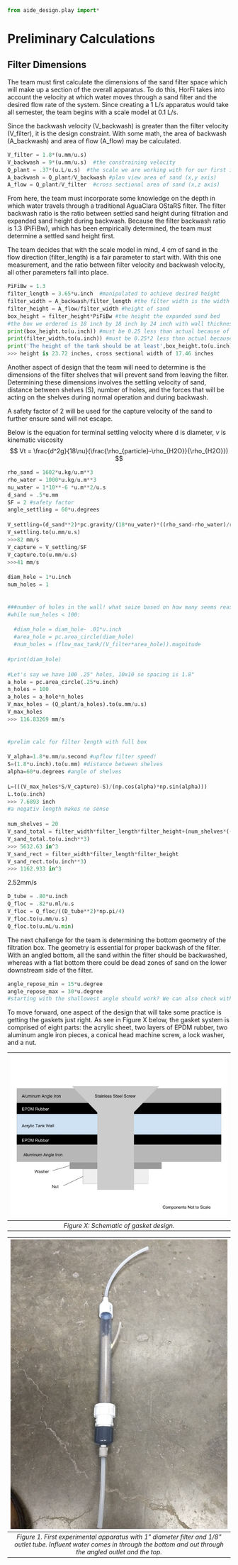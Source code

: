 ```python
from aide_design.play import*
```
# Preliminary Calculations

## Filter Dimensions
The team must first calculate the dimensions of the sand filter space which will make up a section of the overall apparatus. To do this, HorFi takes into account the velocity at which water moves through a sand filter and the desired flow rate of the system. Since creating a 1 L/s apparatus would take all semester, the team begins with a scale model at 0.1 L/s.

Since the backwash velocity (V_backwash) is greater than the filter velocity (V_filter), it is the design constraint. With some math, the area of backwash (A_backwash) and area of flow (A_flow) may be calculated.


```python
V_filter = 1.8*(u.mm/u.s)
V_backwash = 9*(u.mm/u.s)  #the constraining velocity
Q_plant = .37*(u.L/u.s)  #the scale we are working with for our first iteration of the filter, manipulated to achieve desired width
A_backwash = Q_plant/V_backwash #plan view area of sand (x,y axis)
A_flow = Q_plant/V_filter  #cross sectional area of sand (x,z axis)
```
From here, the team must incorporate some knowledge on the depth in which water travels through a traditional AguaClara OStaRS filter. The filter backwash ratio is the ratio between settled sand height during filtration and expanded sand height during backwash. Because the filter backwash ratio is 1.3 (PiFiBw), which has been empirically determined, the team must determine a settled sand height first.

The team decides that with the scale model in mind, 4 cm of sand in the flow direction (filter_length) is a fair parameter to start with. With this one measurement, and the ratio between filter velocity and backwash velocity, all other parameters fall into place.

```python
PiFiBw = 1.3
filter_length = 3.65*u.inch  #manipulated to achieve desired height
filter_width = A_backwash/filter_length #the filter width is the width for BOTH areas
filter_height = A_flow/filter_width #height of sand
box_height = filter_height*PiFiBw #the height the expanded sand bed
#the box we ordered is 18 inch by 18 inch by 24 inch with wall thickness of 0.25 inches
print(box_height.to(u.inch)) #must be 0.25 less than actual because of thickness of the box floor ordered
print(filter_width.to(u.inch)) #must be 0.25*2 less than actual because of thickness of walls on either side
print('The height of the tank should be at least',box_height.to(u.inch),'with a cross-sectional width of',filter_width.to(u.inch),'(thicknesses omitted).')
>>> height is 23.72 inches, cross sectional width of 17.46 inches
```

Another aspect of design that the team will need to  determine is the dimensions of the filter shelves that will prevent sand from leaving the filter. Determining these dimensions involves the settling velocity of sand, distance between shelves (S), number of holes, and the forces that will be acting on the shelves during normal operation and during backwash.

A safety factor of 2 will be used for the capture velocity of the sand to further ensure sand will not escape.

Below is the equation for terminal settling velocity where d is diameter, $\nu$ is kinematic viscosity
$$ Vt = \frac{d^2g}{18\nu}(\frac{\rho_{particle}-\rho_{H2O}}{\rho_{H2O}}) $$

```python
rho_sand = 1602*u.kg/u.m**3
rho_water = 1000*u.kg/u.m**3
nu_water = 1*10**-6 *u.m**2/u.s
d_sand = .5*u.mm
SF = 2 #safety factor
angle_settling = 60*u.degrees

V_settling=(d_sand**2)*pc.gravity/(18*nu_water)*((rho_sand-rho_water)/rho_water)
V_settling.to(u.mm/u.s)
>>>82 mm/s
V_capture = V_settling/SF
V_capture.to(u.mm/u.s)
>>>41 mm/s

diam_hole = 1*u.inch
num_holes = 1


###number of holes in the wall! what saize based on how many seems reasonable
#while num_holes < 100:

  #diam_hole = diam_hole- .01*u.inch
  #area_hole = pc.area_circle(diam_hole)
  #num_holes = (flow_max_tank/(V_filter*area_hole)).magnitude

#print(diam_hole)

#Let's say we have 100 .25" holes, 10x10 so spacing is 1.8"
a_hole = pc.area_circle(.25*u.inch)
n_holes = 100
a_holes = a_hole*n_holes
V_max_holes = (Q_plant/a_holes).to(u.mm/u.s)
V_max_holes
>>> 116.83269 mm/s


#prelim calc for filter length with full box

V_alpha=1.8*u.mm/u.second #upflow filter speed!
S=(1.8*u.inch).to(u.mm) #distance between shelves
alpha=60*u.degrees #angle of shelves

L=(((V_max_holes*S/V_capture)-S)/(np.cos(alpha)*np.sin(alpha)))
L.to(u.inch)
>>> 7.6893 inch
#a negativ length makes no sense

num_shelves = 20
V_sand_total = filter_width*filter_length*filter_height+(num_shelves*((L**2)/2)*np.sin(alpha)*np.cos(alpha)*filter_width)
V_sand_total.to(u.inch**3)
>>> 5632.63 in^3
V_sand_rect = filter_width*filter_length*filter_height
V_sand_rect.to(u.inch**3)
>>> 1162.933 in^3

```
2.52mm/s

```python
D_tube = .80*u.inch
Q_floc = .82*u.ml/u.s
V_floc = Q_floc/((D_tube**2)*np.pi/4)
V_floc.to(u.mm/u.s)
Q_floc.to(u.mL/u.min)


```

The next challenge for the team is determining the bottom geometry of the filtration box. The geometry is essential for proper backwash of the filter. With an angled bottom, all the sand within the filter should be backwashed, whereas with a flat bottom there could be dead zones of sand on the lower downstream side of the filter.

```python
angle_repose_min = 15*u.degree
angle_repose_max = 30*u.degree
#starting with the shallowest angle should work? We can also check with our sand


```

To move forward, one aspect of the design that will  take some practice is getting the gaskets just right. As see in Figure X below, the gasket system is comprised of eight parts: the acrylic sheet, two layers of EPDM rubber, two aluminum angle iron pieces, a conical head machine screw, a lock washer, and a nut.


| ![apparatus for the gasket to keep everytihng water tight](images/gasket.jpg) |
|:--:|
| *Figure X: Schematic of gasket design.*|

| ![apparatus for testing length of filter shelves](images/small_diameter_outler.jpg) |
|:--:|
| *Figure 1. First experimental apparatus with 1" diameter filter and 1/8" outlet tube. Influent water comes in through the bottom and out through the angled outlet and the top.* |
